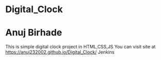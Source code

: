 # Digital_Clock
# Anuj Birhade
This is simple digital clock project in HTML,CSS,JS
You can visit site at https://anuj232002.github.io/Digital_Clock/
Jenkins
